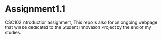 # Assignment1.1
CSC102 introduction assignment, This repo is also for an ongoing webpage that will be dedicated to the Student Innovation Project by the end of my studies.
